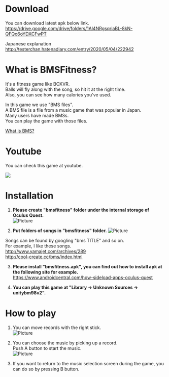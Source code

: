 # Download
You can download latest apk below link.  
<https://drive.google.com/drive/folders/1Al4NRgsqriaBL-8kN-QFQo6oYDXCFwPT>  
  

Japanese explanation  
<http://testerchan.hatenadiary.com/entry/2020/05/04/222942>
  

# What is BMSFitness?
It's a fitness game like BOXVR.  
Balls will fly along with the song, so hit it at the right time.  
Also, you can see how many calories you've used.

In this game we use "BMS files".  
A BMS file is a file from a music game that was popular in Japan.  
Many users have made BMSs.  
You can play the game with those files.  

[What is BMS?](https://fileinfo.com/extension/bms)  

# Youtube
You can check this game at youtube.  

[![](https://img.youtube.com/vi/q6tGXoZBBC8/0.jpg)](https://www.youtube.com/watch?v=q6tGXoZBBC8)


# Installation  
1. **Please create "bmsfitness" folder under the internal storage of Oculus Quest.**  
![Picture](https://cdn-ak.f.st-hatena.com/images/fotolife/m/m_training/20200504/20200504211600.png)  
  
  

2. **Put folders of songs in "bmsfitness" folder.**
![Picture](https://cdn-ak.f.st-hatena.com/images/fotolife/m/m_training/20200504/20200504211651.png)  

Songs can be found by googling "bms TITLE" and so on.  
For example, I like these songs.  
<http://www.yamajet.com/archives/289>  
<http://cool-create.cc/bms/index.html>  

  

3. **Please install "bmsfitness.apk", you can find out how to install apk at the following site for example.**  
<https://www.androidcentral.com/how-sideload-apps-oculus-quest>  

4. **You can play this game at "Library -> Unknown Sources -> unitybm98v2".** 


# How to play
1. You can move records with the right stick.  
![Picture](https://cdn-ak.f.st-hatena.com/images/fotolife/m/m_training/20200504/20200504212801.jpg)  
  
  

2. You can choose the music by picking up a record.  
Push A button to start the music.  
![Picture](https://cdn-ak.f.st-hatena.com/images/fotolife/m/m_training/20200504/20200504212839.jpg)
  


3. If you want to return to the music selection screen during the game, you can do so by pressing B button.